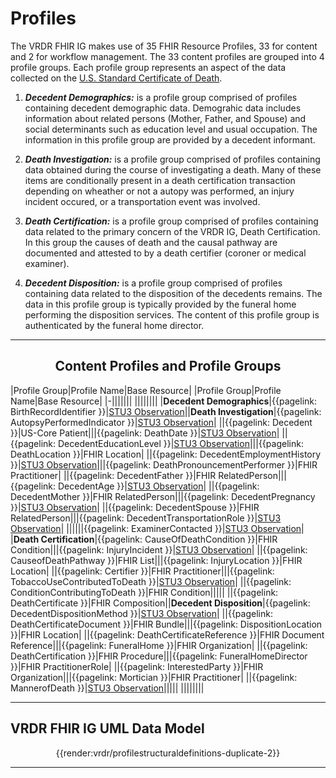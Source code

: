 # **Profiles**

The VRDR FHIR IG makes use of 35 FHIR Resource Profiles, 33 for content and 2 for workflow management. The 33 content profiles are grouped into 4 profile groups. Each profile group represents an aspect of the data collected on the [U.S. Standard Certificate of Death](https://www.cdc.gov/nchs/data/dvs/DEATH11-03final-ACC.pdf).

1. ***Decedent Demographics:*** is a profile group comprised of profiles containing decedent demographic data. Demograhic data includes information about related persons (Mother, Father, and Spouse) and social determinants such as education level and usual occupation. The information in this profile group are provided by a decedent informant.

1. ***Death Investigation:*** is a profile group comprised of profiles containing data obtained during the course of investigating a death. Many of these items are conditionally present in a death certification transaction depending on wheather or not a autopy was performed, an injury incident occured, or a transportation event was involved.

1. ***Death Certification:*** is a profile group comprised of profiles containing data related to the primary concern of the VRDR IG, Death Certification. In this group the causes of death and the causal pathway are documented and attested to by a death certifier (coroner or medical examiner).

1. ***Decedent Disposition:*** is a profile group comprised of profiles containing data related to the disposition of the decedents remains. The data in this profile group is typically provided by the funeral home performing the disposition services. The content of this profile group is authenticated by the funeral home director.

---
<center>

## **Content Profiles and Profile Groups**</center>

|Profile Group|Profile Name|Base Resource| |Profile Group|Profile Name|Base Resource|
|-|||||||
||||||||
|**Decedent Demographics**|{{pagelink: BirthRecordIdentifier }}|[STU3 Observation](http://www.hl7.org/fhir/observation.html)||**Death Investigation**|{{pagelink: AutopsyPerformedIndicator }}|[STU3 Observation](http://www.hl7.org/fhir/observation.html)|
||{{pagelink: Decedent }}|US-Core Patient|||{{pagelink: DeathDate }}|[STU3 Observation](http://www.hl7.org/fhir/observation.html)|
||{{pagelink: DecedentEducationLevel }}|[STU3 Observation](http://www.hl7.org/fhir/observation.html)|||{{pagelink: DeathLocation }}|FHIR Location|
||{{pagelink: DecedentEmploymentHistory }}|[STU3 Observation](http://www.hl7.org/fhir/observation.html)|||{{pagelink: DeathPronouncementPerformer }}|FHIR Practitioner|
||{{pagelink: DecedentFather }}|FHIR RelatedPerson|||{{pagelink: DecedentAge }}|[STU3 Observation](http://www.hl7.org/fhir/observation.html)|
||{{pagelink: DecedentMother }}|FHIR RelatedPerson|||{{pagelink: DecedentPregnancy }}|[STU3 Observation](http://www.hl7.org/fhir/observation.html)|
||{{pagelink: DecedentSpouse }}|FHIR RelatedPerson|||{{pagelink: DecedentTransportationRole }}|[STU3 Observation](http://www.hl7.org/fhir/observation.html)|
||||||{{pagelink: ExaminerContacted }}|[STU3 Observation](http://www.hl7.org/fhir/observation.html)|
|**Death Certification**|{{pagelink: CauseOfDeathCondition }}|FHIR Condition|||{{pagelink: InjuryIncident }}|[STU3 Observation](http://www.hl7.org/fhir/observation.html)|
||{{pagelink: CauseofDeathPathway }}|FHIR List|||{{pagelink: InjuryLocation }}|FHIR Location|
||{{pagelink: Certifier }}|FHIR Practitioner|||{{pagelink: TobaccoUseContributedToDeath }}|[STU3 Observation](http://www.hl7.org/fhir/observation.html)|
||{{pagelink: ConditionContributingToDeath }}|FHIR Condition|||||
||{{pagelink: DeathCertificate }}|FHIR Composition||**Decedent Disposition**|{{pagelink: DecedentDispositionMethod }}|[STU3 Observation](http://www.hl7.org/fhir/observation.html)|
||{{pagelink: DeathCertificateDocument }}|FHIR Bundle|||{{pagelink: DispositionLocation }}|FHIR Location|
||{{pagelink: DeathCertificateReference }}|FHIR Document Reference|||{{pagelink: FuneralHome }}|FHIR Organization|
||{{pagelink: DeathCertification }}|FHIR Procedure|||{{pagelink: FuneralHomeDirector }}|FHIR PractitionerRole|
||{{pagelink: InterestedParty }}|FHIR Organization|||{{pagelink: Mortician }}|FHIR Practitioner|
||{{pagelink: MannerofDeath }}|[STU3 Observation](http://www.hl7.org/fhir/observation.html)|||||
||||||||

---

## **VRDR FHIR IG UML Data Model**

<center>

{{render:vrdr/profilestructuraldefinitions-duplicate-2}}</center>

---

